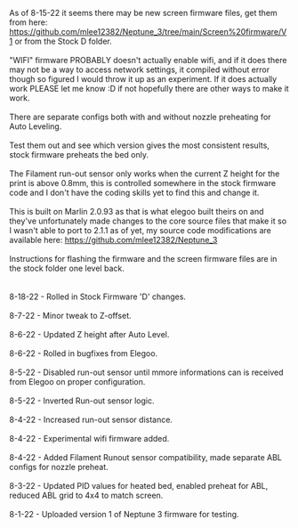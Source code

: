 As of 8-15-22 it seems there may be new screen firmware files, get them from here: https://github.com/mlee12382/Neptune_3/tree/main/Screen%20firmware/V1 or from the Stock D folder.<br><br>
"WIFI" firmware PROBABLY doesn't actually enable wifi, and if it does there may not be a way to access network settings, it compiled without error though so figured I would throw it up as an experiment. If it does actually work PLEASE let me know :D if not hopefully there are other ways to make it work. <br><br>
There are separate configs both with and without nozzle preheating for Auto Leveling.<br><br>
Test them out and see which version gives the most consistent results, stock firmware preheats the bed only.<br><br>
The Filament run-out sensor only works when the current Z height for the print is above 0.8mm, this is controlled somewhere in the stock firmware code and I don't have the coding skills yet to find this and change it.<br><br>
This is built on Marlin 2.0.93 as that is what elegoo built theirs on and they've unfortunately made changes to the core source files that make it so I wasn't able to port to 2.1.1 as of yet, my source code modifications are available here: https://github.com/mlee12382/Neptune_3<br><br>
Instructions for flashing the firmware and the screen firmware files are in the stock folder one level back.<br><br><br>
8-18-22 - Rolled in Stock Firmware 'D' changes.<br><br>
8-7-22 - Minor tweak to Z-offset.<br><br>
8-6-22 - Updated Z height after Auto Level.<br><br>
8-6-22 - Rolled in bugfixes from Elegoo.<br><br>
8-5-22 - Disabled run-out sensor until mmore informations can is received from Elegoo on proper configuration.<br><br>
8-5-22 - Inverted Run-out sensor logic.<br><br>
8-4-22 - Increased run-out sensor distance.<br><br>
8-4-22 - Experimental wifi firmware added.<br><br>
8-4-22 - Added Filament Runout sensor compatibility, made separate ABL configs for nozzle preheat. <br><br>
8-3-22 - Updated PID values for heated bed, enabled preheat for ABL, reduced ABL grid to 4x4 to match screen.<br><br>
8-1-22 - Uploaded version 1 of Neptune 3 firmware for testing.
